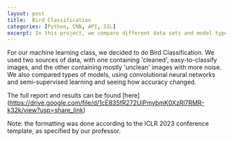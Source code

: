 ```yaml
---
layout: post
title:  Bird Classification
categories: [Python, CNN, API, SSL]
excerpt: In this project, we compare different data sets and model types to see how they affect the accuracy of bird classification. 
---
```


For our machine learning class, we decided to do Bird Classification. We used two sources of data, with one containing 'cleaned', easy-to-classify images, and the other containing mostly 'unclean' images with more noise. We also compared types of models, using convolutional neural networks and semi-supervised learning and seeing how accuracy changed. 

The full report and results can be found [here] (https://drive.google.com/file/d/1cE835fR272UiPmybmK0XzRl7RMR-k32k/view?usp=share_link)

Note: the formatting was done according to the ICLR 2023 conference template, as specified by our professor. 